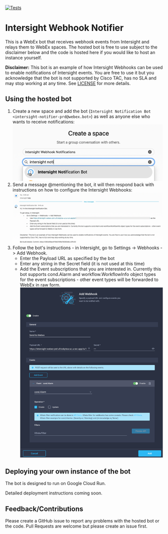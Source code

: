 [![Tests](https://github.com/cgascoig/intersight-webhook-notifier/actions/workflows/ci.yml/badge.svg)](https://github.com/cgascoig/intersight-webhook-notifier/actions/workflows/ci.yml)

# Intersight Webhook Notifier

This is a WebEx bot that receives webhook events from Intersight and relays them to WebEx spaces. The hosted bot is free to use subject to the disclaimer below and the code is hosted here if you would like to host an instance yourself.

**Disclaimer:** This bot is an example of how Intersight Webhooks can be used to enable notifications of Intersight events. You are free to use it but you acknowledge that the bot is not supported by Cisco TAC, has no SLA and may stop working at any time. See [LICENSE](LICENSE) for more details. 

## Using the hosted bot

1. Create a new space and add the bot (`Intersight Notification Bot <intersight-notifier-prd@webex.bot>`) as well as anyone else who wants to receive notifications:
![Create new space and add the bot](docs/create-space-bot.png)
2. Send a message @mentioning the bot, it will then respond back with instructions on how to configure the Intersight Webhooks:
![Send the bot a message for instructions](docs/bot-message.png)
3. Follow the bot's instructions - in Intersight, go to Settings -> Webhooks -> Add Webhook. 
	* Enter the Payload URL as specified by the bot
	* Enter any string in the Secret field (it is not used at this time)
	* Add the Event subscriptions that you are interested in. Currently this bot supports cond.Alarm and workflow.WorkflowInfo object types for the event subscriptions - other event types will be forwarded to WebEx in raw form. 
![Setup Intersight Webhook as per bot's instructions](docs/setup-intersight-webhook.png)

## Deploying your own instance of the bot

The bot is designed to run on Google Cloud Run. 

Detailed deployment instructions coming soon.

## Feedback/Contributions

Please create a GitHub issue to report any problems with the hosted bot or the code. Pull Requests are welcome but please create an issue first. 
